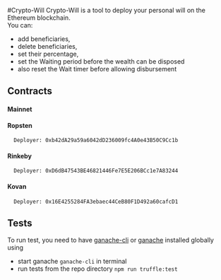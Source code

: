 #Crypto-Will
Crypto-Will is a tool to deploy your personal will on the Ethereum blockchain.  
You can:
  - add beneficiaries,
  - delete beneficiaries,
  - set their percentage,
  - set the Waiting period before the wealth can be disposed
  - also reset the Wait timer before allowing disbursement

## Contracts  
#### Mainnet

#### Ropsten
```
  Deployer: 0xb42dA29a59a6042dD236009fc4A0e43B50C9Cc1b
```
#### Rinkeby
```
  Deployer: 0xD6dB47543BE46821446Fe7E5E206BCc1e7A83244
```
#### Kovan  
```
  Deployer: 0x16E4255284FA3ebaec44CeB80F1D492a60cafcD1
```

## Tests
To run test, you need to have [ganache-cli](https://github.com/trufflesuite/ganache-cli) or [ganache](https://github.com/trufflesuite/ganache) installed globally using

  - start ganache `ganache-cli` in terminal
  - run tests from the repo directory `npm run truffle:test`
